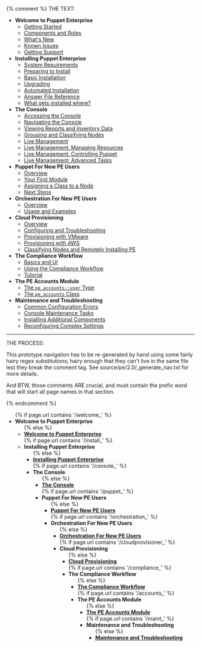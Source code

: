 {% comment %}
THE TEXT:

- **Welcome to Puppet Enterprise** <!-- welcome -->
    - [Getting Started](./welcome_getting_started.html)
    - [Components and Roles](./welcome_roles.html)
    - [What's New](./welcome_whats_new.html)
    - [Known Issues](./welcome_known_issues.html)
    - [Getting Support](./welcome_getting_support.html)
- **Installing Puppet Enterprise** <!-- install -->
    - [System Requirements](./install_system_requirements.html)
    - [Preparing to Install](./install_preparing.html)
    - [Basic Installation](./install_basic.html)
    - [Upgrading](./install_upgrading.html)
    - [Automated Installation](./install_automated.html)
    - [Answer File Reference](./install_answer_file_reference.html)
    - [What gets installed where?](./install_what_and_where.html)
- **The Console** <!-- console -->
    - [Accessing the Console](./console_accessing.html)
    - [Navigating the Console](./console_navigating.html)
    - [Viewing Reports and Inventory Data](./console_reports.html)
    - [Grouping and Classifying Nodes](./console_classes_groups.html)
    - [Live Management](./console_live.html)
    - [Live Management: Managing Resources](./console_live_resources.html)
    - [Live Management: Controlling Puppet](./console_live_puppet.html)
    - [Live Management: Advanced Tasks](./console_live_advanced.html)
- **Puppet For New PE Users** <!-- puppet -->
    - [Overview](./puppet_overview.html)
    - [Your First Module](./puppet_first_module.html)
    - [Assigning a Class to a Node](./puppet_classifying.html)
    - [Next Steps](./puppet_next_steps.html)
- **Orchestration For New PE Users** <!-- orchestration -->
    - [Overview](./orchestration_overview.html)
    - [Usage and Examples](./orchestration_usage.html)
- **Cloud Provisioning** <!-- cloudprovisioner -->
    - [Overview](./cloudprovisioner_overview.html)
    - [Configuring and Troubleshooting](./cloudprovisioner_configuring.html)
    - [Provisioning with VMware](./cloudprovisioner_vmware.html)
    - [Provisioning with AWS](./cloudprovisioner_aws.html)
    - [Classifying Nodes and Remotely Installing PE](./cloudprovisioner_classifying_installing.html)
- **The Compliance Workflow** <!-- compliance -->
    - [Basics and UI](./compliance_basics.html)
    - [Using the Compliance Workflow](./compliance_using.html)
    - [Tutorial](./compliance_tutorial.html)
- **The PE Accounts Module** <!-- accounts -->
    - [The `pe_accounts::user` Type](./accounts_user_type.html)
    - [The `pe_accounts` Class](./accounts_class.html)
- **Maintenance and Troubleshooting** <!-- maint -->
    - [Common Configuration Errors](./maint_common_config_errors.html)
    - [Console Maintenance Tasks](./maint_maintaining_console.html)
    - [Installing Additional Components](./maint_installing_additional.html)
    - [Reconfiguring Complex Settings](./maint_reconfiguring.html)



-------

THE PROCESS:

This prototype navigation has to be re-generated by hand using some fairly hairy regex substitutions; hairy enough that they can't live in the same file lest they break the comment tag. See source/pe/2.0/_generate_nav.txt for more details. 

And BTW, those comments ARE crucial, and must contain the prefix word that will start all page names in that section. 

{% endcomment %}

<ul>
  {% if page.url contains '/welcome_' %}<li class="currentsection"><strong>Welcome to Puppet Enterprise</strong><ul>{% else %}<li><strong><a href="./welcome_getting_started.html">Welcome to Puppet Enterprise</a></strong><ul style="display: none;">{% endif %}
      {% if page.url contains 'welcome_getting_started.html' %}<li class="currentpage"><strong><em>Getting Started:</em></strong>{{ content | toc }}{% else %}<li><a href="./welcome_getting_started.html">Getting Started</a>{% endif %}</li>
      {% if page.url contains 'welcome_roles.html' %}<li class="currentpage"><strong><em>Components and Roles:</em></strong>{{ content | toc }}{% else %}<li><a href="./welcome_roles.html">Components and Roles</a>{% endif %}</li>
      {% if page.url contains 'welcome_whats_new.html' %}<li class="currentpage"><strong><em>What&rsquo;s New:</em></strong>{{ content | toc }}{% else %}<li><a href="./welcome_whats_new.html">What&rsquo;s New</a>{% endif %}</li>
      {% if page.url contains 'welcome_known_issues.html' %}<li class="currentpage"><strong><em>Known Issues:</em></strong>{{ content | toc }}{% else %}<li><a href="./welcome_known_issues.html">Known Issues</a>{% endif %}</li>
      {% if page.url contains 'welcome_getting_support.html' %}<li class="currentpage"><strong><em>Getting Support:</em></strong>{{ content | toc }}{% else %}<li><a href="./welcome_getting_support.html">Getting Support</a>{% endif %}</li>
    </ul>
  </li>
  {% if page.url contains '/install_' %}<li class="currentsection"><strong>Installing Puppet Enterprise</strong><ul>{% else %}<li><strong><a href="./install_system_requirements.html">Installing Puppet Enterprise</a></strong><ul style="display: none;">{% endif %}
      {% if page.url contains 'install_system_requirements.html' %}<li class="currentpage"><strong><em>System Requirements:</em></strong>{{ content | toc }}{% else %}<li><a href="./install_system_requirements.html">System Requirements</a>{% endif %}</li>
      {% if page.url contains 'install_preparing.html' %}<li class="currentpage"><strong><em>Preparing to Install:</em></strong>{{ content | toc }}{% else %}<li><a href="./install_preparing.html">Preparing to Install</a>{% endif %}</li>
      {% if page.url contains 'install_basic.html' %}<li class="currentpage"><strong><em>Basic Installation:</em></strong>{{ content | toc }}{% else %}<li><a href="./install_basic.html">Basic Installation</a>{% endif %}</li>
      {% if page.url contains 'install_upgrading.html' %}<li class="currentpage"><strong><em>Upgrading:</em></strong>{{ content | toc }}{% else %}<li><a href="./install_upgrading.html">Upgrading</a>{% endif %}</li>
      {% if page.url contains 'install_automated.html' %}<li class="currentpage"><strong><em>Automated Installation:</em></strong>{{ content | toc }}{% else %}<li><a href="./install_automated.html">Automated Installation</a>{% endif %}</li>
      {% if page.url contains 'install_answer_file_reference.html' %}<li class="currentpage"><strong><em>Answer File Reference:</em></strong>{{ content | toc }}{% else %}<li><a href="./install_answer_file_reference.html">Answer File Reference</a>{% endif %}</li>
      {% if page.url contains 'install_what_and_where.html' %}<li class="currentpage"><strong><em>What gets installed where?:</em></strong>{{ content | toc }}{% else %}<li><a href="./install_what_and_where.html">What gets installed where?</a>{% endif %}</li>
    </ul>
  </li>
  {% if page.url contains '/console_' %}<li class="currentsection"><strong>The Console</strong><ul>{% else %}<li><strong><a href="./console_accessing.html">The Console</a></strong><ul style="display: none;">{% endif %}
      {% if page.url contains 'console_accessing.html' %}<li class="currentpage"><strong><em>Accessing the Console:</em></strong>{{ content | toc }}{% else %}<li><a href="./console_accessing.html">Accessing the Console</a>{% endif %}</li>
      {% if page.url contains 'console_navigating.html' %}<li class="currentpage"><strong><em>Navigating the Console:</em></strong>{{ content | toc }}{% else %}<li><a href="./console_navigating.html">Navigating the Console</a>{% endif %}</li>
      {% if page.url contains 'console_reports.html' %}<li class="currentpage"><strong><em>Viewing Reports and Inventory Data:</em></strong>{{ content | toc }}{% else %}<li><a href="./console_reports.html">Viewing Reports and Inventory Data</a>{% endif %}</li>
      {% if page.url contains 'console_classes_groups.html' %}<li class="currentpage"><strong><em>Grouping and Classifying Nodes:</em></strong>{{ content | toc }}{% else %}<li><a href="./console_classes_groups.html">Grouping and Classifying Nodes</a>{% endif %}</li>
      {% if page.url contains 'console_live.html' %}<li class="currentpage"><strong><em>Live Management:</em></strong>{{ content | toc }}{% else %}<li><a href="./console_live.html">Live Management</a>{% endif %}</li>
      {% if page.url contains 'console_live_resources.html' %}<li class="currentpage"><strong><em>Live Management: Managing Resources:</em></strong>{{ content | toc }}{% else %}<li><a href="./console_live_resources.html">Live Management: Managing Resources</a>{% endif %}</li>
      {% if page.url contains 'console_live_puppet.html' %}<li class="currentpage"><strong><em>Live Management: Controlling Puppet:</em></strong>{{ content | toc }}{% else %}<li><a href="./console_live_puppet.html">Live Management: Controlling Puppet</a>{% endif %}</li>
      {% if page.url contains 'console_live_advanced.html' %}<li class="currentpage"><strong><em>Live Management: Advanced Tasks:</em></strong>{{ content | toc }}{% else %}<li><a href="./console_live_advanced.html">Live Management: Advanced Tasks</a>{% endif %}</li>
    </ul>
  </li>
  {% if page.url contains '/puppet_' %}<li class="currentsection"><strong>Puppet For New PE Users</strong><ul>{% else %}<li><strong><a href="./puppet_overview.html">Puppet For New PE Users</a></strong><ul style="display: none;">{% endif %}
      {% if page.url contains 'puppet_overview.html' %}<li class="currentpage"><strong><em>Overview:</em></strong>{{ content | toc }}{% else %}<li><a href="./puppet_overview.html">Overview</a>{% endif %}</li>
      {% if page.url contains 'puppet_first_module.html' %}<li class="currentpage"><strong><em>Your First Module:</em></strong>{{ content | toc }}{% else %}<li><a href="./puppet_first_module.html">Your First Module</a>{% endif %}</li>
      {% if page.url contains 'puppet_classifying.html' %}<li class="currentpage"><strong><em>Assigning a Class to a Node:</em></strong>{{ content | toc }}{% else %}<li><a href="./puppet_classifying.html">Assigning a Class to a Node</a>{% endif %}</li>
      {% if page.url contains 'puppet_next_steps.html' %}<li class="currentpage"><strong><em>Next Steps:</em></strong>{{ content | toc }}{% else %}<li><a href="./puppet_next_steps.html">Next Steps</a>{% endif %}</li>
    </ul>
  </li>
  {% if page.url contains '/orchestration_' %}<li class="currentsection"><strong>Orchestration For New PE Users</strong><ul>{% else %}<li><strong><a href="./orchestration_overview.html">Orchestration For New PE Users</a></strong><ul style="display: none;">{% endif %}
      {% if page.url contains 'orchestration_overview.html' %}<li class="currentpage"><strong><em>Overview:</em></strong>{{ content | toc }}{% else %}<li><a href="./orchestration_overview.html">Overview</a>{% endif %}</li>
      {% if page.url contains 'orchestration_usage.html' %}<li class="currentpage"><strong><em>Usage and Examples:</em></strong>{{ content | toc }}{% else %}<li><a href="./orchestration_usage.html">Usage and Examples</a>{% endif %}</li>
    </ul>
  </li>
  {% if page.url contains '/cloudprovisioner_' %}<li class="currentsection"><strong>Cloud Provisioning</strong><ul>{% else %}<li><strong><a href="./cloudprovisioner_overview.html">Cloud Provisioning</a></strong><ul style="display: none;">{% endif %}
      {% if page.url contains 'cloudprovisioner_overview.html' %}<li class="currentpage"><strong><em>Overview:</em></strong>{{ content | toc }}{% else %}<li><a href="./cloudprovisioner_overview.html">Overview</a>{% endif %}</li>
      {% if page.url contains 'cloudprovisioner_configuring.html' %}<li class="currentpage"><strong><em>Configuring and Troubleshooting:</em></strong>{{ content | toc }}{% else %}<li><a href="./cloudprovisioner_configuring.html">Configuring and Troubleshooting</a>{% endif %}</li>
      {% if page.url contains 'cloudprovisioner_vmware.html' %}<li class="currentpage"><strong><em>Provisioning with VMware:</em></strong>{{ content | toc }}{% else %}<li><a href="./cloudprovisioner_vmware.html">Provisioning with VMware</a>{% endif %}</li>
      {% if page.url contains 'cloudprovisioner_aws.html' %}<li class="currentpage"><strong><em>Provisioning with AWS:</em></strong>{{ content | toc }}{% else %}<li><a href="./cloudprovisioner_aws.html">Provisioning with AWS</a>{% endif %}</li>
      {% if page.url contains 'cloudprovisioner_classifying_installing.html' %}<li class="currentpage"><strong><em>Classifying Nodes and Remotely Installing PE:</em></strong>{{ content | toc }}{% else %}<li><a href="./cloudprovisioner_classifying_installing.html">Classifying Nodes and Remotely Installing PE</a>{% endif %}</li>
    </ul>
  </li>
  {% if page.url contains '/compliance_' %}<li class="currentsection"><strong>The Compliance Workflow</strong><ul>{% else %}<li><strong><a href="./compliance_basics.html">The Compliance Workflow</a></strong><ul style="display: none;">{% endif %}
      {% if page.url contains 'compliance_basics.html' %}<li class="currentpage"><strong><em>Basics and UI:</em></strong>{{ content | toc }}{% else %}<li><a href="./compliance_basics.html">Basics and UI</a>{% endif %}</li>
      {% if page.url contains 'compliance_using.html' %}<li class="currentpage"><strong><em>Using the Compliance Workflow:</em></strong>{{ content | toc }}{% else %}<li><a href="./compliance_using.html">Using the Compliance Workflow</a>{% endif %}</li>
      {% if page.url contains 'compliance_tutorial.html' %}<li class="currentpage"><strong><em>Tutorial:</em></strong>{{ content | toc }}{% else %}<li><a href="./compliance_tutorial.html">Tutorial</a>{% endif %}</li>
    </ul>
  </li>
  {% if page.url contains '/accounts_' %}<li class="currentsection"><strong>The PE Accounts Module</strong><ul>{% else %}<li><strong><a href="./accounts_user_type.html">The PE Accounts Module</a></strong><ul style="display: none;">{% endif %}
      {% if page.url contains 'accounts_user_type.html' %}<li class="currentpage"><strong><em>The <code>pe_accounts::user</code> Type:</em></strong>{{ content | toc }}{% else %}<li><a href="./accounts_user_type.html">The <code>pe_accounts::user</code> Type</a>{% endif %}</li>
      {% if page.url contains 'accounts_class.html' %}<li class="currentpage"><strong><em>The <code>pe_accounts</code> Class:</em></strong>{{ content | toc }}{% else %}<li><a href="./accounts_class.html">The <code>pe_accounts</code> Class</a>{% endif %}</li>
    </ul>
  </li>
  {% if page.url contains '/maint_' %}<li class="currentsection"><strong>Maintenance and Troubleshooting</strong><ul>{% else %}<li><strong><a href="./maint_common_config_errors.html">Maintenance and Troubleshooting</a></strong><ul style="display: none;">{% endif %}
      {% if page.url contains 'maint_common_config_errors.html' %}<li class="currentpage"><strong><em>Common Configuration Errors:</em></strong>{{ content | toc }}{% else %}<li><a href="./maint_common_config_errors.html">Common Configuration Errors</a>{% endif %}</li>
      {% if page.url contains 'maint_maintaining_console.html' %}<li class="currentpage"><strong><em>Console Maintenance Tasks:</em></strong>{{ content | toc }}{% else %}<li><a href="./maint_maintaining_console.html">Console Maintenance Tasks</a>{% endif %}</li>
      {% if page.url contains 'maint_installing_additional.html' %}<li class="currentpage"><strong><em>Installing Additional Components:</em></strong>{{ content | toc }}{% else %}<li><a href="./maint_installing_additional.html">Installing Additional Components</a>{% endif %}</li>
      {% if page.url contains 'maint_reconfiguring.html' %}<li class="currentpage"><strong><em>Reconfiguring Complex Settings:</em></strong>{{ content | toc }}{% else %}<li><a href="./maint_reconfiguring.html">Reconfiguring Complex Settings</a>{% endif %}</li>
    </ul>
  </li>
</ul>
